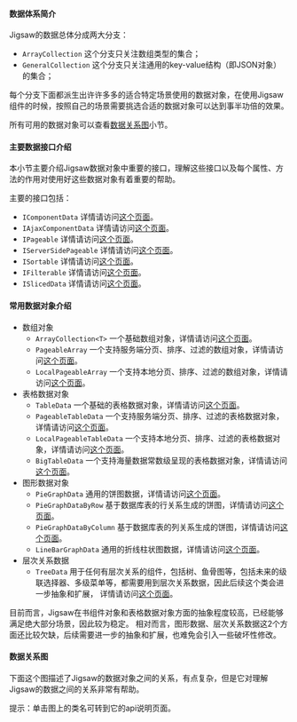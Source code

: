 #### 数据体系简介

Jigsaw的数据总体分成两大分支：
- `ArrayCollection` 这个分支只关注数组类型的集合；
- `GeneralCollection` 这个分支只关注通用的key-value结构（即JSON对象）的集合；

每个分支下面都派生出许许多多的适合特定场景使用的数据对象，在使用Jigsaw组件的时候，按照自己的场景需要挑选合适的数据对象可以达到事半功倍的效果。

所有可用的数据对象可以查看[数据关系图](/data-encapsulation/introduce#relationship)小节。

#### 主要数据接口介绍

本小节主要介绍Jigsaw数据对象中重要的接口，理解这些接口以及每个属性、方法的作用对使用好这些数据对象有着重要的帮助。

主要的接口包括：
- `IComponentData` 详情请访问[这个页面](/components/interfaces/api?apiItem=IComponentData)。
- `IAjaxComponentData` 详情请访问[这个页面](/components/interfaces/api?apiItem=IAjaxComponentData)。
- `IPageable` 详情请访问[这个页面](/components/interfaces/api?apiItem=IPageable)。
- `IServerSidePageable` 详情请访问[这个页面](/components/interfaces/api?apiItem=IServerSidePageable)。
- `ISortable` 详情请访问[这个页面](/components/interfaces/api?apiItem=ISortable)。
- `IFilterable` 详情请访问[这个页面](/components/interfaces/api?apiItem=IFilterable)。
- `ISlicedData` 详情请访问[这个页面](/components/interfaces/api?apiItem=ISlicedData)。

#### 常用数据对象介绍
- 数组对象
    - `ArrayCollection<T>` 一个基础数组对象，详情请访问[这个页面](/components/classes/api?apiItem=ArrayCollection)。
    - `PageableArray` 一个支持服务端分页、排序、过滤的数组对象，详情请访问[这个页面](/components/classes/api?apiItem=PageableArray)。
    - `LocalPageableArray` 一个支持本地分页、排序、过滤的数组对象，详情请访问[这个页面](/components/classes/api?apiItem=LocalPageableArray)。
- 表格数据对象
    - `TableData` 一个基础的表格数据对象，详情请访问[这个页面](/components/classes/api?apiItem=TableData)。
    - `PageableTableData` 一个支持服务端分页、排序、过滤的表格数据对象，详情请访问[这个页面](/components/classes/api?apiItem=PageableTableData)。
    - `LocalPageableTableData` 一个支持本地分页、排序、过滤的表格数据对象，详情请访问[这个页面](/components/classes/api?apiItem=LocalPageableTableData)。
    - `BigTableData` 一个支持海量数据常数级呈现的表格数据对象，详情请访问[这个页面](/components/classes/api?apiItem=BigTableData)。
- 图形数据对象
    - `PieGraphData` 通用的饼图数据，详情请访问[这个页面](/components/classes/api?apiItem=PieGraphData)。
    - `PieGraphDataByRow` 基于数据库表的行关系生成的饼图，详情请访问[这个页面](/components/classes/api?apiItem=PieGraphDataByRow)。
    - `PieGraphDataByColumn` 基于数据库表的列关系生成的饼图，详情请访问[这个页面](/components/classes/api?apiItem=PieGraphDataByColumn)。
    - `LineBarGraphData` 通用的折线柱状图数据，详情请访问[这个页面](/components/classes/api?apiItem=LineBarGraphData)。
- 层次关系数据
    - `TreeData` 用于任何有层次关系的组件，包括树、鱼骨图等，包括未来的级联选择器、多级菜单等，都需要用到层次关系数据，因此后续这个类会进一步抽象和扩展，
详情请访问[这个页面](/components/classes/api?apiItem=TreeData)。

目前而言，Jigsaw在书组件对象和表格数据对象方面的抽象程度较高，已经能够满足绝大部分场景，因此较为稳定。
相对而言，图形数据、层次关系数据这2个方面还比较欠缺，后续需要进一步的抽象和扩展，也难免会引入一些破坏性修改。

<a name="relationship"></a>
#### 数据关系图

下面这个图描述了Jigsaw的数据对象之间的关系，有点复杂，但是它对理解Jigsaw的数据之间的关系非常有帮助。

提示：单击图上的类名可转到它的api说明页面。

<object type="image/svg+xml" data="$uedHost/jigsaw/source/docs/image/comp-data-relationship.svg">
</object>



